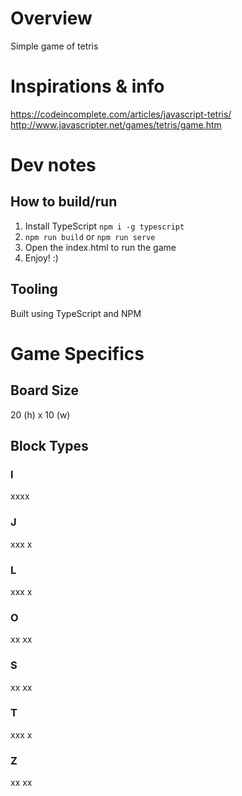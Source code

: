 # Overview

Simple game of tetris

# Inspirations & info

https://codeincomplete.com/articles/javascript-tetris/
http://www.javascripter.net/games/tetris/game.htm

# Dev notes

## How to build/run

1. Install TypeScript `npm i -g typescript`
2. `npm run build` or `npm run serve`
3. Open the index.html to run the game
4. Enjoy! :)

## Tooling

Built using TypeScript and NPM

# Game Specifics

## Board Size

20 (h) x 10 (w)

## Block Types

### l

xxxx

### J

xxx
x

### L

xxx
x

### O

xx
xx

### S

xx
xx

### T

xxx
x

### Z

xx
xx
